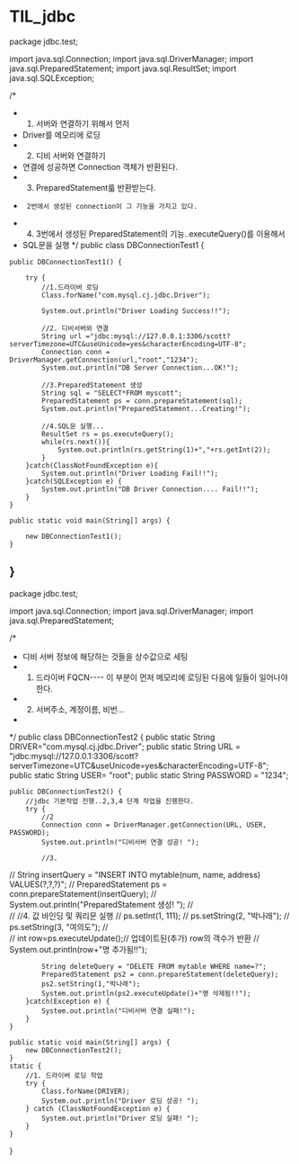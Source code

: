 # TIL_jdbc

package jdbc.test;

import java.sql.Connection;
import java.sql.DriverManager;
import java.sql.PreparedStatement;
import java.sql.ResultSet;
import java.sql.SQLException;

/*
 * 1. 서버와 연결하기 위해서 먼저
 *    Driver를 메모리에 로딩
 * 2. 디비 서버와 연결하기
 * 	  연결에 성공하면 Connection 객체가 반환된다.
 * 3. PreparedStatement륿 반환받는다.
 * 		2번에서 생성된 connection이 그 기능을 가지고 있다.
 * 4. 3번에서 생성된 PreparedStatement의 기능..executeQuery()를 이용해서
 * 	  SQL문을 실행
 */
public class DBConnectionTest1 {

	public DBConnectionTest1() {
		
		try {
			//1.드라이버 로딩
			Class.forName("com.mysql.cj.jdbc.Driver");
			
			System.out.println("Driver Loading Success!!");
			
			//2. 디비서버와 연결
			String url ="jdbc:mysql://127.0.0.1:3306/scott?serverTimezone=UTC&useUnicode=yes&characterEncoding=UTF-8";
			Connection conn = DriverManager.getConnection(url,"root","1234");
			System.out.println("DB Server Connection...OK!");
			
			//3.PreparedStatement 생성
			String sql = "SELECT*FROM myscott";
			PreparedStatement ps = conn.prepareStatement(sql);
			System.out.println("PreparedStatement...Creating!");
			
			//4.SQL문 실행...
			ResultSet rs = ps.executeQuery();
			while(rs.next()){
				System.out.println(rs.getString(1)+","+rs.getInt(2));
			}
		}catch(ClassNotFoundException e){
			System.out.println("Driver Loading Fail!!");
		}catch(SQLException e) {
			System.out.println("DB Driver Connection.... Fail!!");
		}
	}

	public static void main(String[] args) {
		
		new DBConnectionTest1();
	}

}
---------------------------------------------------------

package jdbc.test;

import java.sql.Connection;
import java.sql.DriverManager;
import java.sql.PreparedStatement;

/*
 * 디비 서버 정보에 해당하는 것들을 상수값으로 세팅
 * 1. 드라이버 FQCN---- 이 부분이 먼저 메모리에 로딩된 다음에 일들이 일어나야 한다.
 * 2. 서버주소, 계정이름, 비번...
 * 
 */
public class DBConnectionTest2 {
	public static String DRIVER="com.mysql.cj.jdbc.Driver";
	public static String URL = "jdbc:mysql://127.0.0.1:3306/scott?serverTimezone=UTC&useUnicode=yes&characterEncoding=UTF-8";
	public static String USER= "root";
	public static String PASSWORD = "1234";
	
	public DBConnectionTest2() {
		//jdbc 기본작업 진행..2,3,4 단계 작업을 진행한다.
		try {
			//2
			Connection conn = DriverManager.getConnection(URL, USER, PASSWORD);
			System.out.println("디비서버 연결 성공! ");
			
			//3.
//			String insertQuery = "INSERT INTO mytable(num, name, address) VALUES(?,?,?)";
//			PreparedStatement ps = conn.prepareStatement(insertQuery);
//			System.out.println("PreparedStatement 생성! ");
//			
//			//4. 값 바인딩 및 쿼리문 실행
//			ps.setInt(1, 111);
//			ps.setString(2, "박나래");
//			ps.setString(3, "여의도");
//			
//			int row=ps.executeUpdate();// 업데이트된(추가) row의 객수가 반환
//			System.out.println(row+"명 추가됨!!");
			
			String deleteQuery = "DELETE FROM mytable WHERE name=?";
			PreparedStatement ps2 = conn.prepareStatement(deleteQuery);
			ps2.setString(1,"박나래");
			System.out.println(ps2.executeUpdate()+"명 삭제됨!!");
		}catch(Exception e) {
			System.out.println("디비서버 연결 실패!");
		}
	}
	
	public static void main(String[] args) {
		new DBConnectionTest2();
	}
	static {
		//1. 드라이버 로딩 작업
		try {
			Class.forName(DRIVER);
			System.out.println("Driver 로딩 성공! ");
		} catch (ClassNotFoundException e) {
			System.out.println("Driver 로딩 실패! ");
		}
	}
}

